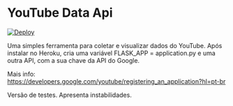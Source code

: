 # YouTube Data Api

[![Deploy](https://www.herokucdn.com/deploy/button.svg)](https://heroku.com/deploy)

Uma simples ferramenta para coletar e visualizar dados do YouTube.
Após instalar no Heroku, cria uma variável FLASK_APP = application.py
e uma outra API, com a sua chave da API do Google.

Mais info: https://developers.google.com/youtube/registering_an_application?hl=pt-br

Versão de testes. Apresenta instabilidades.
